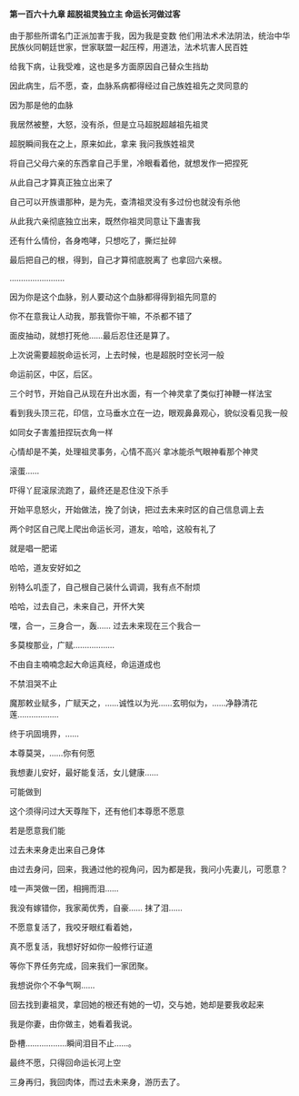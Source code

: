 #### 第一百六十九章 超脱祖灵独立主 命运长河做过客


由于那些所谓名门正派加害于我，因为我是变数
他们用法术术法阴法，统治中华民族伙同朝廷世家，世家联盟一起压榨，用道法，法术坑害人民百姓

给我下病，让我受难，这也是多方面原因自己替众生挡劫

因此病生，后不愿，查，血脉系病都得经过自己族姓祖先之灵同意的

因为那是他的血脉

我居然被整，大怒，没有杀，但是立马超脱超越祖先祖灵

超脱瞬间我在之上，原来如此，拿来
我问我族姓祖灵

将自己父母六亲的东西拿自己手里，冷眼看着他，就想发作一把捏死

从此自己才算真正独立出来了

自己可以开族谱那种，是为先，查清祖灵没有多过份也就没有杀他

从此我六亲彻底独立出来，既然你祖灵同意让下蛊害我

还有什么情份，各身咆哮，只想吃了，撕烂扯碎

最后把自己的根，得到，自己才算彻底脱离了
也拿回六亲根。

……………………

因为你是这个血脉，别人要动这个血脉都得得到祖先同意的

你不在意我让人动我，那我管你干嘛，不杀都不错了

面皮抽动，就想打死他……最后忍住还是算了。



上次说需要超脱命运长河，上去时候，也是超脱时空长河一般

命运前区，中区，后区。

三个时节，开始自己从现在升出水面，有一个神灵拿了类似打神鞭一样法宝

看到我头顶三花，印信，立马垂水立在一边，眼观鼻鼻观心，貌似没看见我一般

如同女子害羞扭捏玩衣角一样

心情却是不美，处理祖灵事务，心情不高兴
拿冰能杀气眼神看那个神灵

滚蛋……

吓得丫屁滚尿流跑了，最终还是忍住没下杀手


开始平息怒火，开始做法，挽了剑诀，把过去未来时区的自己信息调上去

两个时区自己爬上爬出命运长河，道友，哈哈，这般有礼了

就是唱一肥诺

哈哈，道友安好如之

别特么叽歪了，自己根自己装什么调调，我有点不耐烦

哈哈，过去自己，未来自己，开怀大笑

嘿，合一，三身合一，轰……
过去未来现在三个我合一

多莫梭那业，广赋………………

不由自主喃喃念起大命运真经，命运道成也

不禁泪哭不止

魔那敕业赋多，广赋天之，……诚性以为光……玄明似为，……净静清花莲………………

终于巩固境界，……

本尊莫哭，……你有何愿

我想妻儿安好，最好能复活，女儿健康……

可能做到

这个须得问过大天尊陛下，还有他们本尊愿不愿意

若是愿意我们能

过去未来身走出来自己身体

由过去身问，回来，我通过他的视角问，因为都是我，我问小先妻儿，可愿意？

哇一声哭做一团，相拥而泪……

我没有嫁错你，我家蔺优秀，自豪……
抹了泪……

不愿意复活了，我咬牙眼红看着她，

真不愿复活，我想好好如你一般修行证道

等你下界任务完成，回来我们一家团聚。

我想说你个不争气啊……

回去找到妻祖灵，拿回她的根还有她的一切，交与她，她却是要我收起来

我是你妻，由你做主，她看着我说。

卧槽………………瞬间泪目不止……。

最终不愿，只得回命运长河上空

三身再归，我回肉体，而过去未来身，游历去了。

